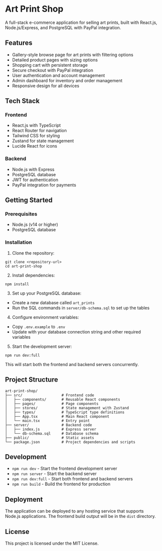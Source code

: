 # Art Print Shop

A full-stack e-commerce application for selling art prints, built with React.js, Node.js/Express, and PostgreSQL with PayPal integration.

## Features

- Gallery-style browse page for art prints with filtering options
- Detailed product pages with sizing options
- Shopping cart with persistent storage
- Secure checkout with PayPal integration
- User authentication and account management
- Admin dashboard for inventory and order management
- Responsive design for all devices

## Tech Stack

### Frontend
- React.js with TypeScript
- React Router for navigation
- Tailwind CSS for styling
- Zustand for state management
- Lucide React for icons

### Backend
- Node.js with Express
- PostgreSQL database
- JWT for authentication
- PayPal integration for payments

## Getting Started

### Prerequisites

- Node.js (v14 or higher)
- PostgreSQL database

### Installation

1. Clone the repository:
```
git clone <repository-url>
cd art-print-shop
```

2. Install dependencies:
```
npm install
```

3. Set up your PostgreSQL database:
- Create a new database called `art_prints`
- Run the SQL commands in `server/db-schema.sql` to set up the tables

4. Configure environment variables:
- Copy `.env.example` to `.env`
- Update with your database connection string and other required variables

5. Start the development server:
```
npm run dev:full
```

This will start both the frontend and backend servers concurrently.

## Project Structure

```
art-print-shop/
├── src/                  # Frontend code
│   ├── components/       # Reusable React components
│   ├── pages/            # Page components
│   ├── stores/           # State management with Zustand
│   ├── types/            # TypeScript type definitions
│   ├── App.tsx           # Main React component
│   └── main.tsx          # Entry point
├── server/               # Backend code
│   ├── index.js          # Express server
│   └── db-schema.sql     # Database schema
├── public/               # Static assets
└── package.json          # Project dependencies and scripts
```

## Development

- `npm run dev` - Start the frontend development server
- `npm run server` - Start the backend server
- `npm run dev:full` - Start both frontend and backend servers
- `npm run build` - Build the frontend for production

## Deployment

The application can be deployed to any hosting service that supports Node.js applications. The frontend build output will be in the `dist` directory.

## License

This project is licensed under the MIT License.